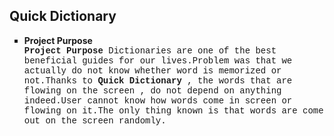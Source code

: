 <h2><b>Quick Dictionary</b></h2>

<ul type="square">
    <li font>
    <b>Project Purpose</b></li>
    <font face="courier">
        <b>Project Purpose</b></li>
        Dictionaries are one of the best beneficial guides for our lives.Problem was that we actually do not know whether word is memorized or not.Thanks to <b>Quick Dictionary</b> , the words that are flowing on the screen , do not depend on anything indeed.User cannot know how words come in screen or flowing on it.The only thing known is that words are come out on the screen randomly.
    </font>
</ul>
